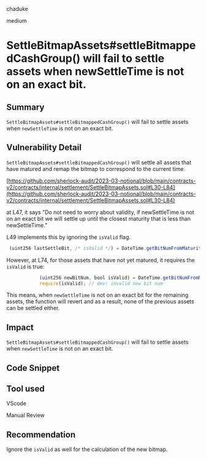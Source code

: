 chaduke

medium

# SettleBitmapAssets#settleBitmappedCashGroup() will fail to settle assets when newSettleTime is not on an exact bit.

## Summary
``SettleBitmapAssets#settleBitmappedCashGroup()`` will fail to settle assets when ``newSettleTime`` is not on an exact bit.

## Vulnerability Detail

``SettleBitmapAssets#settleBitmappedCashGroup()`` will settle all assets
 that have matured and remap the bitmap to correspond to the current time.

[https://github.com/sherlock-audit/2023-03-notional/blob/main/contracts-v2/contracts/internal/settlement/SettleBitmapAssets.sol#L30-L84](https://github.com/sherlock-audit/2023-03-notional/blob/main/contracts-v2/contracts/internal/settlement/SettleBitmapAssets.sol#L30-L84)

at L47, it says "Do not need to worry about validity, if newSettleTime is not on an exact bit we will settle up until  the closest maturity that is less than newSettleTime."

L49 implements this by ignoring the ``isValid`` flag. 

```javascript
 (uint256 lastSettleBit, /* isValid */) = DateTime.getBitNumFromMaturity(oldSettleTime, newSettleTime);
```

However, at L74, for those assets that have not yet matured, it requires the ``isValid`` is true:

```javascript
            (uint256 newBitNum, bool isValid) = DateTime.getBitNumFromMaturity(newSettleTime, maturity);
            require(isValid); // dev: invalid new bit num
```  
This means, when ``newSettleTime`` is not on an exact bit for the remaining assets, the function will revert and as a result, none of the previous assets can be settled either. 


## Impact
``SettleBitmapAssets#settleBitmappedCashGroup()`` will fail to settle assets when ``newSettleTime`` is not on an exact bit.

## Code Snippet

## Tool used
VScode

Manual Review

## Recommendation
Ignore the ``isValid`` as well for the calculation of the new bitmap. 
